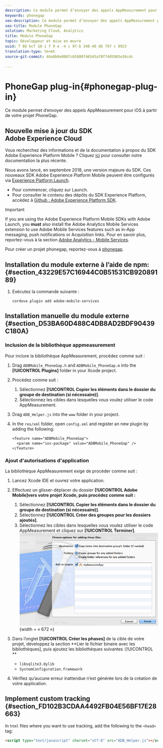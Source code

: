 ```yaml
---
description: Ce module permet d’envoyer des appels AppMeasurement pour iOS à partir de votre projet PhoneGap.
keywords: phonegap
seo-description: Ce module permet d’envoyer des appels AppMeasurement pour iOS à partir de votre projet PhoneGap.
seo-title: Module PhoneGap
solution: Marketing Cloud, Analytics
title: Module PhoneGap
topic: Développeur et mise en œuvre
uuid: f 88 bcf 10-1 f 9 e -4 c 97-b 348-40 db 797 c 9923
translation-type: tm+mt
source-git-commit: 46a0b8e0087c65880f46545a78f74d5985e36cdc

---
```



# PhoneGap plug-in{#phonegap-plug-in}

Ce module permet d’envoyer des appels AppMeasurement pour iOS à partir de votre projet PhoneGap.

## Nouvelle mise à jour du SDK Adobe Experience Cloud

Vous recherchez des informations et de la documentation à propos du SDK Adobe Experience Platform Mobile ? Cliquez [ici](https://aep-sdks.gitbook.io/docs/) pour consulter notre documentation la plus récente.

Nous avons lancé, en septembre 2018, une version majeure du SDK. Ces nouveaux SDK Adobe Experience Platform Mobile peuvent être configurés via [Experience Platform Launch](https://www.adobe.com/experience-platform/launch.html).

* Pour commencer, cliquez sur Launch.
* Pour consulter le contenu des dépôts du SDK Experience Platform, accédez à [Github : Adobe Experience Platform SDK](https://github.com/Adobe-Marketing-Cloud/acp-sdks).

>[!IMPORTANT]
>
> If you are using the Adobe Experience Platform Mobile SDKs with Adobe Launch, you **must** also install the Adobe Analytics Mobile Services extension to use Adobe Mobile Services features such as in-App messaging, push notifications or Acquisition links. Pour en savoir plus, reportez-vous à la section [Adobe Analytics - Mobile Services](https://aep-sdks.gitbook.io/docs/using-mobile-extensions/adobe-analytics-mobile-services).

Pour créer un projet phonegap, reportez-vous à [phonegap](https://helpx.adobe.com/experience-manager/6-4/mobile/using/phonegap.html).

## Installation du module externe à l’aide de npm: {#section_43229E57C16944C0B51531CB92089189}

1. Exécutez la commande suivante :

   ```
   cordova plugin add adobe-mobile-services
   ```

## Installation manuelle du module externe {#section_D53BA60D488C4DB8AD2BDF90439C180A}

### Inclusion de la bibliothèque appmeasurement

Pour inclure la bibliothèque AppMeasurement, procédez comme suit :

1. Drag `ADBMobile_PhoneGap.h` and  `ADBMobile_PhoneGap.m` into the **[!UICONTROL Plugins]** folder in your Xcode project.
1. Procédez comme suit :

   1. Sélectionnez **[!UICONTROL Copier les éléments dans le dossier du groupe de destination (si nécessaire)]**.
   1. Sélectionnez les cibles dans lesquelles vous voulez utiliser le code AppMeasurement.

1. Drag `ADB_Helper.js` into the `www` folder in your project.
1. In the `res/xml` folder, open `config.xml` and register an new plugin by adding the following:

   ```
   <feature name="ADBMobile_PhoneGap"> 
     <param name="ios-package" value="ADBMobile_PhoneGap" /> 
   </feature>
   ```

### Ajout d'autorisations d'application

La bibliothèque AppMeasurement exige de procéder comme suit :

1. Lancez Xcode IDE et ouvrez votre application.
1. Effectuez un glisser-déplacer du dossier **[!UICONTROL Adobe Mobile]vers votre projet Xcode, puis procédez comme suit :**

   1. Sélectionnez **[!UICONTROL Copier les éléments dans le dossier du groupe de destination (si nécessaire)]**.
   1. Sélectionnez **[!UICONTROL Créer des groupes pour les dossiers ajoutés]**.
   1. Sélectionnez les cibles dans lesquelles vous voulez utiliser le code AppMeasurement et cliquez sur **[!UICONTROL Terminer]**.
   ![](assets/xcode-settings.png){width = « 672 »}

1. Dans l’onglet **[!UICONTROL Créer les phases]** de la cible de votre projet, développez la section **Lier le fichier binaire avec les bibliothèques], puis ajoutez les bibliothèques suivantes :[!UICONTROL **

   * `libsqlite3.dylib`
   * `SystemConfiguration.framework`

1. Vérifiez qu’aucune erreur inattendue n’est générée lors de la création de votre application.

## Implement custom tracking {#section_FD102B3CDAA4492FB04E56BF17E28663}

In `html` files where you want to use tracking, add the following to the `<head>` tag:

```html
<script type="text/javascript" charset="utf-8" src="ADB_Helper.js"></script>
```

